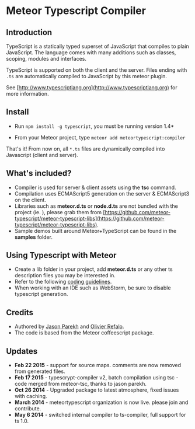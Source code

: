 # Meteor Typescript Compiler

## Introduction

TypeScript is a statically typed superset of JavaScript that compiles to plain JavaScript. The language comes with many additions such as classes, scoping, modules and interfaces.

TypeScript is supported on both the client and the server. Files ending with `.ts` are automatically compiled to JavaScript by this meteor plugin.

See [http://www.typescriptlang.org](http://www.typescriptlang.org) for more information.

## Install

* Run `npm install -g typescript`, you must be running version 1.4*

* From your Meteor project, type `meteor add meteortypescript:compiler`

That's it! From now on, all `*.ts` files are dynamically compiled into Javascript (client and server).

## What's included?

* Compiler is used for server & client assets using the **tsc** command.
* Compilation uses ECMAScript5 generation on the server & ECMAScript3 on the client.
* Libraries such as **meteor.d.ts** or **node.d.ts** are not bundled with the project (ie. ), please grab them from [https://github.com/meteor-typescript/meteor-typescript-libs](https://github.com/meteor-typescript/meteor-typescript-libs).
* Sample demos built around Meteor+TypeScript can be found in the **samples** folder.

## Using Typescript with Meteor

* Create a lib folder in your project, add **meteor.d.ts** or any other ts description files you may be interested in.
* Refer to the following [coding guidelines](https://github.com/meteor-typescript/meteor-typescript-libs#usage-collections).
* When working with an IDE such as WebStorm, be sure to disable typescript generation.

## Credits

* Authored by [Jason Parekh](https://github.com/jasonparekh) and [Olivier Refalo](https://github.com/orefalo).
* The code is based from the Meteor coffeescript package.

## Updates

* **Feb 22 2015** - support for source maps. comments are now removed from generated files.
* **Feb 17 2015** - typescrypt-compiler v2, batch compilation using tsc - code merged from meteor-tsc, thanks to jason parekh.
* **Oct 26 2014** - Upgraded package to latest atmosphere, fixed issues with caching.
* **March 2014** - meteortypescript organization is now live. please join and contribute.
* **May 6 2014** - switched internal compiler to ts-compiler, full support for ts 1.0.

